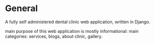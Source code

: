 # General

A fully self administered dental clinic web application, written in Django.

main purpose of this web application is mostly informational:
main categories: services, blogs, about clinic, gallery.

